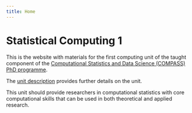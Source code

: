 ```yaml
---
title: Home
---
```


# Statistical Computing 1

This is the website with materials for the first computing unit of the taught component of the [Computational Statistics and Data Science (COMPASS) PhD programme](https://www.bristol.ac.uk/cdt/compass/).

The [unit description](https://www.bris.ac.uk/unit-programme-catalogue/UnitDetails.jsa?ayrCode=19%2F20&unitCode=MATHM0039) provides further details on the unit.

This unit should provide researchers in computational statistics with core computational skills that can be used in both theoretical and applied research.
